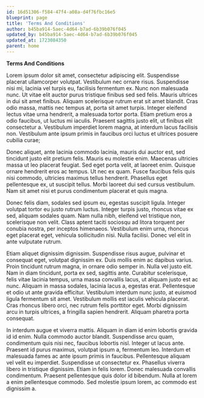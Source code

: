 ```yaml
---
id: 16d51306-f584-47f4-a08a-d4f76fbc16e5
blueprint: page
title: 'Terms And Conditions'
author: b45ba914-5aec-4d64-b7ad-6b39b076f045
updated_by: b45ba914-5aec-4d64-b7ad-6b39b076f045
updated_at: 1723084350
parent: home
---
```

**Terms And Conditions**

Lorem ipsum dolor sit amet, consectetur adipiscing elit. Suspendisse placerat ullamcorper volutpat. Vestibulum nec ornare risus. Suspendisse nisi mi, lacinia vel turpis eu, facilisis fermentum ex. Nunc non malesuada nunc. Ut vitae elit auctor purus tristique finibus sed sed felis. Mauris ultrices in dui sit amet finibus. Aliquam scelerisque rutrum erat sit amet blandit. Cras odio massa, mattis nec tempus at, porta sit amet turpis. Integer eleifend lectus vitae urna hendrerit, a malesuada tortor porta. Etiam pretium eros a odio faucibus, ut luctus mi iaculis. Praesent sagittis justo elit, ut finibus elit consectetur a. Vestibulum imperdiet lorem magna, at interdum lacus facilisis non. Vestibulum ante ipsum primis in faucibus orci luctus et ultrices posuere cubilia curae;

Donec aliquet, ante lacinia commodo lacinia, mauris dui auctor est, sed tincidunt justo elit pretium felis. Mauris eu molestie enim. Maecenas ultricies massa ut leo placerat feugiat. Sed eget porta velit, at laoreet enim. Quisque ornare hendrerit eros ac tempus. Ut nec ex quam. Fusce faucibus felis quis nisi commodo, ultricies maximus tellus hendrerit. Phasellus eget pellentesque ex, ut suscipit tellus. Morbi laoreet dui sed cursus vestibulum. Nam sit amet nisi et purus condimentum placerat et quis magna.

Donec felis diam, sodales sed ipsum eu, egestas suscipit ligula. Integer volutpat tortor eu justo rutrum luctus. Integer turpis justo, rhoncus vitae ex sed, aliquam sodales quam. Nam nulla nibh, eleifend vel tristique non, scelerisque non velit. Class aptent taciti sociosqu ad litora torquent per conubia nostra, per inceptos himenaeos. Vestibulum enim urna, rhoncus eget placerat eget, vehicula sollicitudin nisi. Nulla facilisi. Donec vel elit in ante vulputate rutrum.

Etiam aliquet dignissim dignissim. Suspendisse risus augue, pulvinar et consequat eget, volutpat dignissim ex. Duis mollis enim ac dapibus varius. Proin tincidunt rutrum magna, in ornare odio semper in. Nulla vel justo elit. Nam in diam tincidunt, porta ex sed, sagittis ante. Curabitur scelerisque, felis vitae lacinia tempus, urna massa convallis lacus, ut aliquam justo est ac nunc. Aliquam in massa sodales, lacinia lacus a, egestas erat. Pellentesque et odio ut ante gravida efficitur. Vestibulum interdum nunc justo, at euismod ligula fermentum sit amet. Vestibulum mollis est iaculis vehicula placerat. Cras rhoncus libero orci, nec rutrum felis porttitor eget. Morbi dignissim arcu in turpis ultrices, a fringilla sapien hendrerit. Aliquam pharetra porta consequat.

In interdum augue et viverra mattis. Aliquam in diam id enim lobortis gravida id id enim. Nulla commodo auctor blandit. Suspendisse arcu quam, condimentum quis nisi nec, faucibus lobortis nisl. Integer ut lacus ante. Praesent id purus maximus, volutpat ipsum a, fermentum leo. Interdum et malesuada fames ac ante ipsum primis in faucibus. Pellentesque aliquam vel velit eu imperdiet. Suspendisse ut consectetur ex. Phasellus viverra libero in tristique dignissim. Etiam in felis lorem. Donec malesuada convallis condimentum. Praesent pellentesque quis dolor id bibendum. Nulla at lorem a enim pellentesque commodo. Sed molestie ipsum lorem, ac commodo est dignissim a.